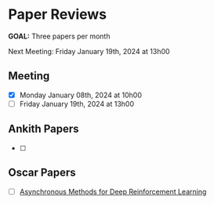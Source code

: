 # Paper Reviews

**GOAL:** Three papers per month

Next Meeting: Friday January 19th, 2024 at 13h00


## Meeting
- [x] Monday January 08th, 2024 at 10h00
- [ ] Friday January 19th, 2024 at 13h00

## Ankith Papers

- [ ] 

## Oscar Papers

- [ ] [Asynchronous Methods for Deep Reinforcement Learning](https://arxiv.org/abs/1602.01783)
